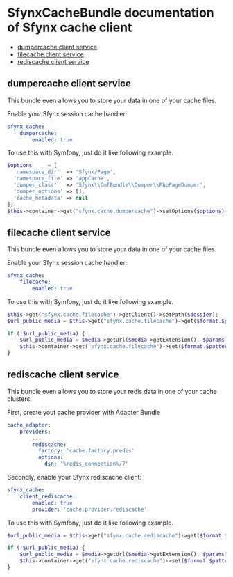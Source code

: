 # SfynxCacheBundle documentation of Sfynx cache client

- [dumpercache client service](#dumpercache-client-service)
- [filecache client service](#filecache-client-service)
- [rediscache client service](#rediscache-client-service)

## dumpercache client service
This bundle even allows you to store your data in one of your cache files.


Enable your Sfynx session cache handler:

``` yaml
sfynx_cache:
    dumpercache:
        enabled: true
```


To use this with Symfony, just do it like following example.

``` php
$options     = [
  'namespace_dir'  => 'Sfynx/Page',
  'namespace_file' => 'appCache',
  'dumper_class'   => 'Sfynx\\CmfBundle\\Dumper\\PhpPageDumper',
  'dumper_options' => [],
  'cache_metadata' => null
];
$this->container->get("sfynx.cache.dumpercache")->setOptions($options)->set($entity->getId(), $entity, $ttl = 3600);
```

## filecache client service
This bundle even allows you to store your data in one of your cache files.


Enable your Sfynx session cache handler:

``` yaml
sfynx_cache:
    filecache:
        enabled: true
```

To use this with Symfony, just do it like following example.

``` php
$this->get("sfynx.cache.filecache")->getClient()->setPath($dossier);
$url_public_media = $this->get("sfynx.cache.filecache")->get($format.$pattern.$id.'_'.$timestamp);

if (!$url_public_media) {
    $url_public_media = $media->getUrl($media->getExtension(), $params);
    $this->container->get("sfynx.cache.filecache")->set($format.$pattern.$id.'_'.$timestamp, $url_public_media, $ttl = 3600);
}
```

## rediscache client service
This bundle even allows you to store your redis data in one of your cache clusters.


First, create yout cache provider with Adapter Bundle

``` yaml
cache_adapter:
    providers:
        ...
        rediscache:
          factory: 'cache.factory.predis'
          options:
            dsn: '%redis_connection%/7'
```

Secondly, enable your Sfynx rediscache client:

``` yaml
sfynx_cache:
    client_rediscache:
        enabled: true
        provider: 'cache.provider.rediscache'
```

To use this with Symfony, just do it like following example.

``` php
$url_public_media = $this->get("sfynx.cache.rediscache")->get($format.$pattern.$id.'_'.$timestamp);

if (!$url_public_media) {
    $url_public_media = $media->getUrl($media->getExtension(), $params);
    $this->container->get("sfynx.cache.rediscache")->set($format.$pattern.$id.'_'.$timestamp, $url_public_media, $ttl = 3600);
}
```
